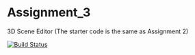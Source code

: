 # Assignment_3
3D Scene Editor
(The starter code is the same as Assignment 2)

[![Build Status](https://travis-ci.com/NYUCG2017/Assignment_2.svg?token=jzYxwjEVUQgxELg96pyc&branch=master)](https://travis-ci.com/NYUCG2017/Assignment_3)
